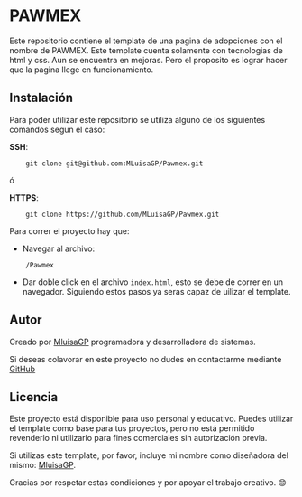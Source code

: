 # PAWMEX

Este repositorio contiene el template de una pagina de adopciones con el nombre de PAWMEX. Este template cuenta solamente con tecnologias de html y css. Aun se encuentra en mejoras. Pero el proposito es lograr hacer que la pagina llege en funcionamiento.

## Instalación

Para poder utilizar este repositorio se utiliza alguno de los siguientes comandos segun el caso:

 **SSH**:

`    git clone git@github.com:MLuisaGP/Pawmex.git`

ó

 **HTTPS**:

`    git clone https://github.com/MLuisaGP/Pawmex.git`

Para correr el proyecto hay que:
- Navegar al archivo:

`    /Pawmex`

 - Dar doble click en el archivo `index.html`, esto se debe de correr en un navegador.
Siguiendo estos pasos ya seras capaz de uilizar el template.


## Autor

Creado por [MluisaGP](https://github.com/MLuisaGP) programadora y desarrolladora de sistemas.

Si deseas colavorar en este proyecto no dudes en contactarme mediante [GitHub](https://github.com/MLuisaGP)

## Licencia


Este proyecto está disponible para uso personal y educativo. Puedes utilizar el template como base para tus proyectos, pero no está permitido revenderlo ni utilizarlo para fines comerciales sin autorización previa.  

Si utilizas este template, por favor, incluye mi nombre como diseñadora del mismo: [MluisaGP](https://github.com/MLuisaGP).  

Gracias por respetar estas condiciones y por apoyar el trabajo creativo. 😊
